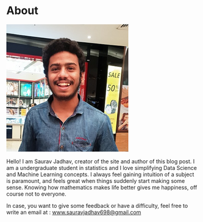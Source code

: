 # About
![](/images/profile_1.jpg)

Hello! I am Saurav Jadhav, creator of the site and author of this blog post. I am a undergraduate student in statistics and I love simplifying Data Science and Machine Learning concepts. I always feel gaining intuition of a subject is paramount, and feels great when things suddenly start making some sense. Knowing how mathematics makes life better gives me happiness, off course not to everyone. 

In case, you want to give some feedback or have a difficulty, feel free to write an email at : www.sauravjadhav698@gmail.com  

